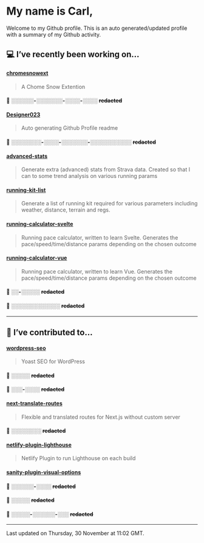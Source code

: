 # My name is Carl,

Welcome to my Github profile. This is an auto generated/updated profile with a summary of my Github activity.

## 💻 I’ve recently been working on...

#### [chromesnowext](https://github.com/Designer023/chromesnowext)
> A Chome Snow Extention

#### 🔐 ░░░░░░-░░░░░░░-░░░░-░░░░ ~~redacted~~

#### [Designer023](https://github.com/Designer023/Designer023)
> Auto generating Github Profile readme

#### 🔐 ░░░░░░░░-░░░░-░░░░░░░-░░░░░░░░░░░ ~~redacted~~

#### [advanced-stats](https://github.com/Designer023/advanced-stats)
> Generate extra (advanced) stats from Strava data. Created so that I can to some trend analysis on various running params

#### [running-kit-list](https://github.com/Designer023/running-kit-list)
> Generate a list of running kit required for various parameters including weather, distance, terrain and regs.

#### [running-calculator-svelte](https://github.com/Designer023/running-calculator-svelte)
> Running pace calculator, written to learn Svelte. Generates the pace&#x2F;speed&#x2F;time&#x2F;distance params depending on the chosen outcome

#### [running-calculator-vue](https://github.com/Designer023/running-calculator-vue)
> Running pace calculator, written to learn Vue. Generates the pace&#x2F;speed&#x2F;time&#x2F;distance params depending on the chosen outcome

#### 🔐 ░░-░░░░░ ~~redacted~~

#### 🔐 ░░░░_░░░░░░_░░░ ~~redacted~~

***
## 🤝 I’ve contributed to...

#### [wordpress-seo](https://github.com/Yoast/wordpress-seo)
> Yoast SEO for WordPress

#### 🔐 ░░░░░ ~~redacted~~

#### 🔐 ░░░-░░░░ ~~redacted~~

#### [next-translate-routes](https://github.com/hozana/next-translate-routes)
> Flexible and translated routes for Next.js without custom server

#### 🔐 ░░░░░░░░ ~~redacted~~

#### [netlify-plugin-lighthouse](https://github.com/netlify/netlify-plugin-lighthouse)
> Netlify Plugin to run Lighthouse on each build

#### [sanity-plugin-visual-options](https://github.com/fddigital-uk/sanity-plugin-visual-options)
> 

#### 🔐 ░░░░░░-░░░░ ~~redacted~~

#### 🔐 ░░░░░ ~~redacted~~

#### 🔐 ░░░░░-░░░░░░-░░░ ~~redacted~~


***
Last updated on Thursday, 30 November at 11:02 GMT.
